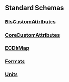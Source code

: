 ## Standard Schemas

### [BisCustomAttributes](./BisCustomAttributes.ecschema.md)

### [CoreCustomAttributes](./CoreCustomAttributes.ecschema.md)

### [ECDbMap](./ECDbMap.ecschema.md)

### [Formats](./Formats.ecschema.md)

### [Units](./Units.ecschema.md)
